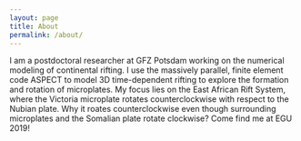 ```yaml
---
layout: page
title: About
permalink: /about/
---
```


I am a postdoctoral researcher at GFZ Potsdam working on the numerical modeling of continental rifting. I use the massively parallel, finite element code ASPECT to model 3D time-dependent rifting to explore the formation and rotation of microplates. My focus lies on the East African Rift System, where the Victoria microplate rotates counterclockwise with respect to the Nubian plate. Why it roates counterclockwise even though surrounding microplates and the Somalian plate rotate clockwise? Come find me at <a hyperref="https://meetingorganizer.copernicus.org/EGU2019/EGU2019-4897-1.pdf" target="target">EGU 2019!</a>
